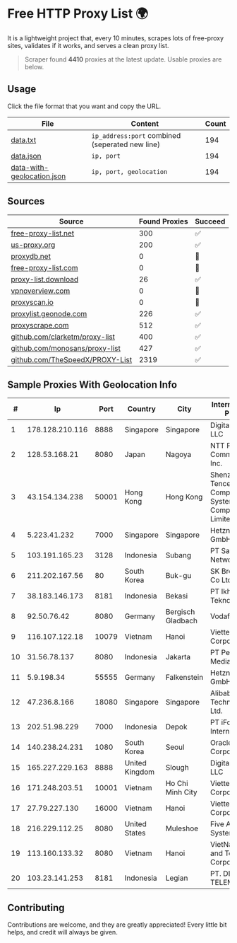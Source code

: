 
# Free HTTP Proxy List 🌍

It is a lightweight project that, every 10 minutes, scrapes lots of free-proxy sites, validates if it works, and serves a clean proxy list.


> Scraper found **4410** proxies at the latest update. Usable proxies are below.

## Usage

Click the file format that you want and copy the URL.


|File|Content|Count|
|----|-------|-----|
|[data.txt](https://raw.githubusercontent.com/themiralay/Proxy-List-World/master/data.txt)|`ip_address:port` combined (seperated new line)|194|
|[data.json](https://raw.githubusercontent.com/themiralay/Proxy-List-World/master/data.json)|`ip, port`|194|
|[data-with-geolocation.json](https://raw.githubusercontent.com/themiralay/Proxy-List-World/master/data-with-geolocation.json)|`ip, port, geolocation`|194|

## Sources

|Source|Found Proxies|Succeed|
|------|-------------|-------|
|[free-proxy-list.net](https://free-proxy-list.net)|300|✅|
|[us-proxy.org](https://www.us-proxy.org)|200|✅|
|[proxydb.net](http://proxydb.net)|0|🚫|
|[free-proxy-list.com](https://free-proxy-list.com/?page=&port=&type%5B%5D=http&type%5B%5D=https&up_time=0&search=Search)|0|🚫|
|[proxy-list.download](https://www.proxy-list.download/HTTP)|26|✅|
|[vpnoverview.com](https://vpnoverview.com/privacy/anonymous-browsing/free-proxy-servers)|0|🚫|
|[proxyscan.io](https://www.proxyscan.io)|0|🚫|
|[proxylist.geonode.com](https://proxylist.geonode.com/api/proxy-list?limit=300&page=1&sort_by=lastChecked&sort_type=desc&protocols=http,https)|226|✅|
|[proxyscrape.com](https://api.proxyscrape.com/v2/?request=displayproxies&protocol=http&timeout=10000&country=all&ssl=all&anonymity=all)|512|✅|
|[github.com/clarketm/proxy-list](https://raw.githubusercontent.com/clarketm/proxy-list/master/proxy-list-raw.txt)|400|✅|
|[github.com/monosans/proxy-list](https://raw.githubusercontent.com/monosans/proxy-list/main/proxies/http.txt)|427|✅|
|[github.com/TheSpeedX/PROXY-List](https://raw.githubusercontent.com/TheSpeedX/PROXY-List/master/http.txt)|2319|✅|


## Sample Proxies With Geolocation Info

|#|Ip|Port|Country|City|Internet Service Provider|
|-|--|----|-------|----|-------------------------|
|1|178.128.210.116|8888|Singapore|Singapore|DigitalOcean, LLC|
|2|128.53.168.21|8080|Japan|Nagoya|NTT PC Communications, Inc.|
|3|43.154.134.238|50001|Hong Kong|Hong Kong|Shenzhen Tencent Computer Systems Company Limited|
|4|5.223.41.232|7000|Singapore|Singapore|Hetzner Online GmbH|
|5|103.191.165.23|3128|Indonesia|Subang|PT Sakti Wijaya Network|
|6|211.202.167.56|80|South Korea|Buk-gu|SK Broadband Co Ltd|
|7|38.183.146.173|8181|Indonesia|Bekasi|PT Ikhlas Cipta Teknologi|
|8|92.50.76.42|8080|Germany|Bergisch Gladbach|Vodafone|
|9|116.107.122.18|10079|Vietnam|Hanoi|Viettel Corporation|
|10|31.56.78.137|8080|Indonesia|Jakarta|PT Perwira Media Solusi|
|11|5.9.198.34|55555|Germany|Falkenstein|Hetzner Online GmbH|
|12|47.236.8.166|18080|Singapore|Singapore|Alibaba (US) Technology Co., Ltd.|
|13|202.51.98.229|7000|Indonesia|Depok|PT iForte Global Internet|
|14|140.238.24.231|1080|South Korea|Seoul|Oracle Corporation|
|15|165.227.229.163|8888|United Kingdom|Slough|DigitalOcean, LLC|
|16|171.248.203.51|10001|Vietnam|Ho Chi Minh City|Viettel Corporation|
|17|27.79.227.130|16000|Vietnam|Hanoi|Viettel Corporation|
|18|216.229.112.25|8080|United States|Muleshoe|Five Area Systems, LLC|
|19|113.160.133.32|8080|Vietnam|Hanoi|VietNam Post and Telecom Corporation|
|20|103.23.141.253|8181|Indonesia|Legian|PT. DEWATA TELEMATIKA|



## Contributing

Contributions are welcome, and they are greatly appreciated! Every
little bit helps, and credit will always be given.

